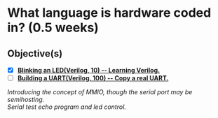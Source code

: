 # What language is hardware coded in? (0.5 weeks)

## Objective(s)

- [x] [**Blinking an LED(Verilog, 10) -- Learning Verilog.**](https://github.com/pindjouf/fromthetransistor/tree/master/Section%202%3A%20Bringup/deliverables/led)
- [ ] [**Building a UART(Verilog, 100) -- Copy a real UART.**](https://github.com/pindjouf/uart)

*Introducing the concept of MMIO, though the serial port may be semihosting.\
Serial test echo program and led control.*
